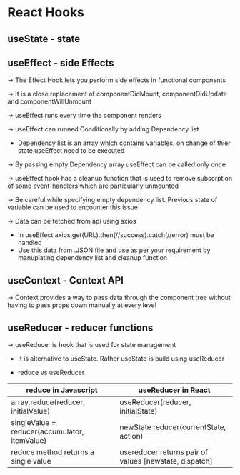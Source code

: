 # React Hooks

## useState - state

## useEffect - side Effects

&rarr; The Effect Hook lets you perform side effects in functional components

&rarr; It is a close replacement of componentDidMount, componentDidUpdate and componentWillUnmount

&rarr; useEffect runs every time the component renders

&rarr; useEffect can runned Conditionally by adding Dependency list

- Dependency list is an array which contains variables, on change of thier state useEffect need to be executed

&rarr; By passing empty Dependency array useEffect can be called only once

&rarr; useEffect hook has a cleanup function that is used to remove subscrption of some event-handlers which are particularly unmounted

&rarr; Be careful while specifying empty dependency list. Previous state of variable can be used to encounter this issue

&rarr; Data can be fetched from api using axios

- In useEffect axios.get(URL).then(//success).catch(//error) must be handled
- Use this data from .JSON file and use as per your requirement by manuplating dependency list and cleanup function

## useContext - Context API

&rarr; Context provides a way to pass data through the component tree without having to pass props down manually at every level

## useReducer - reducer functions

&rarr; useReducer is hook that is used for state management

- It is alternative to useState. Rather useState is build using useReducer

- reduce vs useReducer

| reduce in Javascript                          | useReducer in React                                    |
| --------------------------------------------- | ------------------------------------------------------ |
| array.reduce(reducer, initialValue)           | useReducer(reducer, initialState)                      |
| singleValue = reducer(accumulator, itemValue) | newState reducer(currentState, action)                 |
| reduce method returns a single value          | usereducer returns pair of values [newstate, dispatch] |
